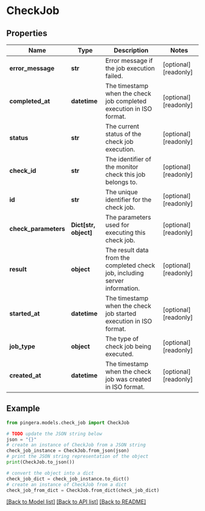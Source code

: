 # CheckJob


## Properties

Name | Type | Description | Notes
------------ | ------------- | ------------- | -------------
**error_message** | **str** | Error message if the job execution failed. | [optional] [readonly] 
**completed_at** | **datetime** | The timestamp when the check job completed execution in ISO format. | [optional] [readonly] 
**status** | **str** | The current status of the check job execution. | [optional] [readonly] 
**check_id** | **str** | The identifier of the monitor check this job belongs to. | [optional] [readonly] 
**id** | **str** | The unique identifier for the check job. | [optional] [readonly] 
**check_parameters** | **Dict[str, object]** | The parameters used for executing this check job. | [optional] [readonly] 
**result** | **object** | The result data from the completed check job, including server information. | [optional] [readonly] 
**started_at** | **datetime** | The timestamp when the check job started execution in ISO format. | [optional] [readonly] 
**job_type** | **object** | The type of check job being executed. | [optional] [readonly] 
**created_at** | **datetime** | The timestamp when the check job was created in ISO format. | [optional] [readonly] 

## Example

```python
from pingera.models.check_job import CheckJob

# TODO update the JSON string below
json = "{}"
# create an instance of CheckJob from a JSON string
check_job_instance = CheckJob.from_json(json)
# print the JSON string representation of the object
print(CheckJob.to_json())

# convert the object into a dict
check_job_dict = check_job_instance.to_dict()
# create an instance of CheckJob from a dict
check_job_from_dict = CheckJob.from_dict(check_job_dict)
```
[[Back to Model list]](../README.md#documentation-for-models) [[Back to API list]](../README.md#documentation-for-api-endpoints) [[Back to README]](../README.md)


